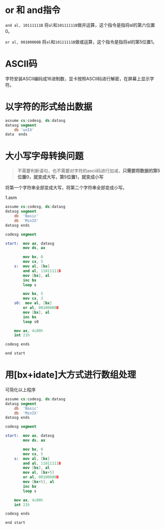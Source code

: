 # or 和 and指令

``and al, 10111111B`` 将``al``和``10111111B``做并运算，这个指令是指将al的第六位置0。

``or al, 00100000B`` 将``al``和``10111111B``做或运算，这个指令是指将al的第5位置1。

# ASCII码
字符安装ASCII编码成16进制数，显卡按照ASCII码进行解密，在屏幕上显示字符。

# 以字符的形式给出数据
```nasm
assume cs:codesg, ds:datasg
datasg segment
    db 'unIX'
data  ends
```

# 大小写字母转换问题
> 不需要判断语句，也不需要对字符的ascii码进行加减，**只需要将数据的第5位置0，就变成大写，第5位置1，就变成小写**

将第一个字符串全部变成大写，将第二个字符串全部变成小写。

1.asm

```nasm
assume cs:codesg, ds:datasg
datasg segment
    db  'Basic'
    db  'MinIX'
datasg ends

codesg segment

start:  mov ax, datasg
        mov ds, ax

        mov bx, 0
        mov cx, 5
    s:  mov al, [bx]
        and al, 11011111B
        mov [bx], al
        inc bx
        loop s

        mov bx, 5
        mov cx, 3
    s0:  mov al, [bx]
        or al, 00100000B
        mov [bx], al
        inc bx
        loop s0

    mov ax, 4c00h
    int 21h

codesg ends

end start
```
# 用[bx+idate]大方式进行数组处理
可简化以上程序

```nasm
assume cs:codesg, ds:datasg
datasg segment
    db  'Basic'
    db  'MinIX'
datasg ends

codesg segment

start:  mov ax, datasg
        mov ds, ax

        mov bx, 0
        mov cx, 5
    s:  mov al, [bx]
        and al, 11011111B
        mov [bx], al
        mov al, [bx+5]
        or al, 00100000B
        mov [bx+5], al
        inc bx
        loop s

    mov ax, 4c00h
    int 21h

codesg ends

end start
```